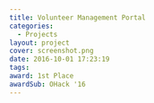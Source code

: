 ```yaml
---
title: Volunteer Management Portal
categories:
  - Projects
layout: project
cover: screenshot.png
date: 2016-10-01 17:23:19
tags:
award: 1st Place
awardSub: OHack '16
---
```



<!-- more -->